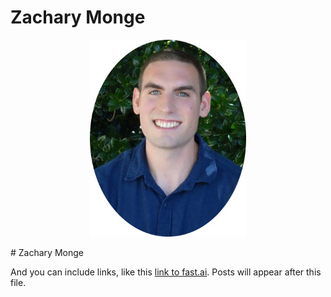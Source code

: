 # Zachary Monge

<p align="center">
  <img src=images/my_picture.jpg width="250">
</p>
# Zachary Monge

And you can include links, like this [link to fast.ai](https://www.fast.ai). Posts will appear after this file. 
